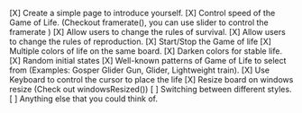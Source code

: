 [X] Create a simple page to introduce yourself.
[X] Control speed of the Game of Life. (Checkout framerate(), you can use slider to control the framerate )
[X] Allow users to change the rules of survival.
[X] Allow users to change the rules of reproduction.
[X] Start/Stop the Game of life
[X] Multiple colors of life on the same board.
[X] Darken colors for stable life.
[X] Random initial states
[X] Well-known patterns of Game of Life to select from (Examples: Gosper Glider Gun, Glider, Lightweight train).
[X] Use Keyboard to control the cursor to place the life
[X] Resize board on windows resize (Check out windowsResized())
[ ] Switching between different styles.
[ ] Anything else that you could think of.